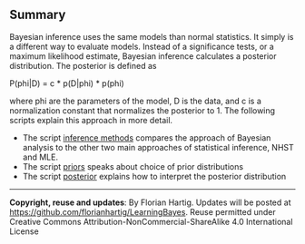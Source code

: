 ## Summary

Bayesian inference uses the same models than normal statistics. It simply is a different way to evaluate models. Instead of a significance tests, or a maximum likelihood estimate, Bayesian inference calculates a posterior distribution. The posterior is defined as 

P(phi|D) = c * p(D|phi) * p(phi) 

where phi are the parameters of the model, D is the data, and c is a normalization constant that normalizes the posterior to 1. The following scripts explain this approach in more detail.

* The script [inference methods](https://github.com/florianhartig/LearningBayes/blob/master/CommentedCode/01-Principles/InferenceMethods.md) compares the approach of Bayesian analysis to the other two main approaches of statistical inference, NHST and MLE.
* The script [priors](https://github.com/florianhartig/LearningBayes/blob/master/CommentedCode/01-Principles/Priors.md) speaks about choice of prior distributions
* The script [posterior](https://github.com/florianhartig/LearningBayes/blob/master/CommentedCode/01-Principles/Posterior.md) explains how to interpret the posterior distribution


---
**Copyright, reuse and updates**: By Florian Hartig. Updates will be posted at https://github.com/florianhartig/LearningBayes. Reuse permitted under Creative Commons Attribution-NonCommercial-ShareAlike 4.0 International License
